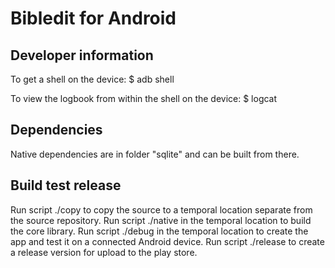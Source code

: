 # Bibledit for Android

## Developer information

To get a shell on the device: $ adb shell

To view the logbook from within the shell on the device: $ logcat

## Dependencies

Native dependencies are in folder "sqlite" and can be built from there.

## Build test release

Run script ./copy to copy the source to a temporal location separate from the source repository.
Run script ./native in the temporal location to build the core library.
Run script ./debug in the temporal location to create the app and test it on a connected Android device.
Run script ./release to create a release version for upload to the play store.

